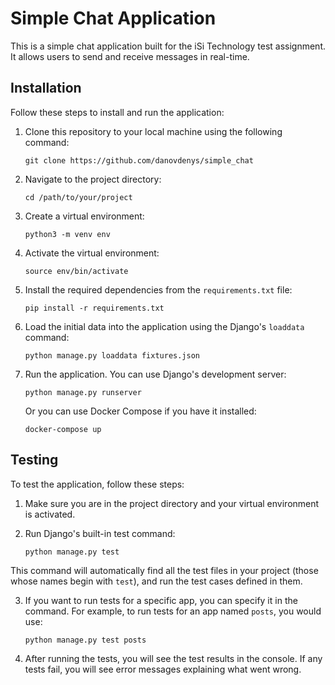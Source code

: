 # Simple Chat Application

This is a simple chat application built for the iSi Technology test assignment. It allows users to send and receive messages in real-time.

## Installation

Follow these steps to install and run the application:

1. Clone this repository to your local machine using the following command: 
    ```
    git clone https://github.com/danovdenys/simple_chat
    ```
2. Navigate to the project directory:
    ```
    cd /path/to/your/project
    ```
3. Create a virtual environment:
    ```
    python3 -m venv env
    ```
4. Activate the virtual environment:
    ```
    source env/bin/activate
    ```
5. Install the required dependencies from the `requirements.txt` file:
    ```
    pip install -r requirements.txt
    ```
6. Load the initial data into the application using the Django's `loaddata` command:
    ```
    python manage.py loaddata fixtures.json
    ```
7. Run the application. You can use Django's development server:
    ```
    python manage.py runserver
    ```
    Or you can use Docker Compose if you have it installed:
    ```
    docker-compose up
    ```

## Testing 
To test the application, follow these steps:

1. Make sure you are in the project directory and your virtual environment is activated.

2. Run Django's built-in test command:
    ```
    python manage.py test
    ```
This command will automatically find all the test files in your project (those whose names begin with `test`), and run the test cases defined in them.

3. If you want to run tests for a specific app, you can specify it in the command. For example, to run tests for an app named `posts`, you would use:
    ```
    python manage.py test posts
    ```
4. After running the tests, you will see the test results in the console. If any tests fail, you will see error messages explaining what went wrong.
